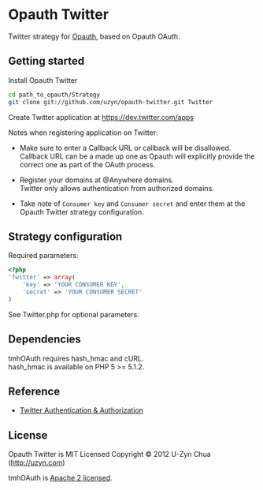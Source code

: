Opauth Twitter
=============
Twitter strategy for [Opauth][1], based on Opauth OAuth.

Getting started
----------------
Install Opauth Twitter

```bash
cd path_to_opauth/Strategy
git clone git://github.com/uzyn/opauth-twitter.git Twitter
```

Create Twitter application at https://dev.twitter.com/apps

Notes when registering application on Twitter:

 - Make sure to enter a Callback URL or callback will be disallowed.  
   Callback URL can be a made up one as Opauth will explicitly provide the correct one as part of the OAuth process.

 - Register your domains at @Anywhere domains.  
   Twitter only allows authentication from authorized domains.

 - Take note of `Consumer key` and `Consumer secret` and enter them at the Opauth Twitter strategy configuration.

Strategy configuration
----------------------

Required parameters:

```php
<?php
'Twitter' => array(
	'key' => 'YOUR CONSUMER KEY',
	'secret' => 'YOUR CONSUMER SECRET'
)
```
See Twitter.php for optional parameters.

Dependencies
------------
tmhOAuth requires hash_hmac and cURL.  
hash_hmac is available on PHP 5 >= 5.1.2.

Reference
---------
 - [Twitter Authentication & Authorization](https://dev.twitter.com/docs/auth)

License
---------
Opauth Twitter is MIT Licensed
Copyright © 2012 U-Zyn Chua (http://uzyn.com)

tmhOAuth is [Apache 2 licensed](https://github.com/themattharris/tmhOAuth/blob/master/LICENSE).

[1]: https://github.com/uzyn/opauth	"Opauth"
